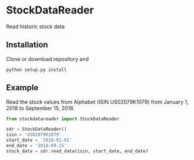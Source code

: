 # StockDataReader
Read historic stock data

## Installation
Clone or download repository and
````
python setup.py install
````

## Example
Read the stock values from Alphabet (ISIN US02079K1079) from January 1, 2018 to September 15, 2018.
````python
from stockdatareader import StockDataReader

sdr = StockDataReader()
isin = 'US02079K1079'
start_date = '2018-01-01'
end_date = '2018-09-15'
stock_data = sdr.read_data(isin, start_date, end_date)
````
